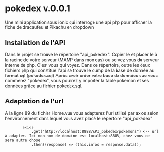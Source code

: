 # pokedex v.0.0.1

Une mini application sous ionic qui interroge une api php pour afficher la fiche de dracaufeu et Pikachu en dropdown

## Installation de l'API

Dans le projet se trouve le répertoire "api_pokedex". 
Copier le et placer le à la racine de votre serveur (MAMP dans mon cas) ou servez vous du serveur interne de php.
C'est vous qui voyez.
Dans ce répertoire, outre les deux fichiers php qui constitue l'api se trouve le dump de la base de donnée au format sql (pokedex.sql)
Après avoir créer votre base de données que vous nommerez "pokedex", vous pourrez y importer la table pokemon et ses données grâce au fichier pokedex.sql.

## Adaptation de l'url

A la ligne 89 du fichier Home.vue vous adapterez l'url utilisé par axios selon l'environnement dans lequel vous avez placé le répertoire "api_pokedex"

            axios
                .get("http://localhost:8888/API_pokedex/pokemons") <-- url à adapter. Ici mon nom de domaine est localhost:8888, chez vous ce sera autre chose
                .then((response) => (this.infos = response.data));

